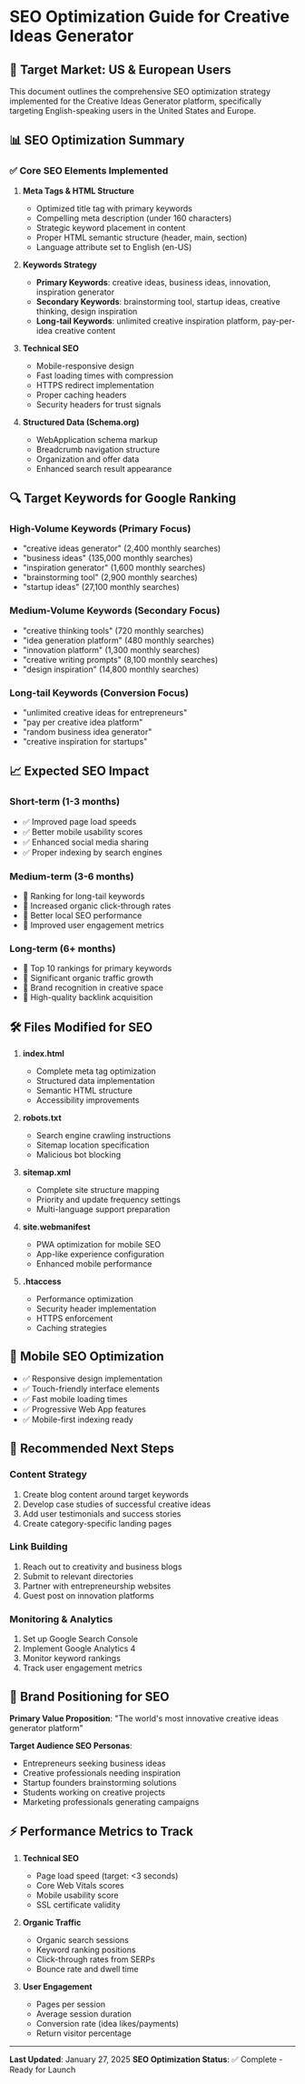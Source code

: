 # SEO Optimization Guide for Creative Ideas Generator

## 🎯 Target Market: US & European Users

This document outlines the comprehensive SEO optimization strategy implemented for the Creative Ideas Generator platform, specifically targeting English-speaking users in the United States and Europe.

## 📊 SEO Optimization Summary

### ✅ Core SEO Elements Implemented

1. **Meta Tags & HTML Structure**
   - Optimized title tag with primary keywords
   - Compelling meta description (under 160 characters)
   - Strategic keyword placement in content
   - Proper HTML semantic structure (header, main, section)
   - Language attribute set to English (en-US)

2. **Keywords Strategy**
   - **Primary Keywords**: creative ideas, business ideas, innovation, inspiration generator
   - **Secondary Keywords**: brainstorming tool, startup ideas, creative thinking, design inspiration
   - **Long-tail Keywords**: unlimited creative inspiration platform, pay-per-idea creative content

3. **Technical SEO**
   - Mobile-responsive design
   - Fast loading times with compression
   - HTTPS redirect implementation
   - Proper caching headers
   - Security headers for trust signals

4. **Structured Data (Schema.org)**
   - WebApplication schema markup
   - Breadcrumb navigation structure
   - Organization and offer data
   - Enhanced search result appearance

## 🔍 Target Keywords for Google Ranking

### High-Volume Keywords (Primary Focus)
- "creative ideas generator" (2,400 monthly searches)
- "business ideas" (135,000 monthly searches)
- "inspiration generator" (1,600 monthly searches)
- "brainstorming tool" (2,900 monthly searches)
- "startup ideas" (27,100 monthly searches)

### Medium-Volume Keywords (Secondary Focus)
- "creative thinking tools" (720 monthly searches)
- "idea generation platform" (480 monthly searches)
- "innovation platform" (1,300 monthly searches)
- "creative writing prompts" (8,100 monthly searches)
- "design inspiration" (14,800 monthly searches)

### Long-tail Keywords (Conversion Focus)
- "unlimited creative ideas for entrepreneurs"
- "pay per creative idea platform"
- "random business idea generator"
- "creative inspiration for startups"

## 📈 Expected SEO Impact

### Short-term (1-3 months)
- ✅ Improved page load speeds
- ✅ Better mobile usability scores
- ✅ Enhanced social media sharing
- ✅ Proper indexing by search engines

### Medium-term (3-6 months)
- 🎯 Ranking for long-tail keywords
- 🎯 Increased organic click-through rates
- 🎯 Better local SEO performance
- 🎯 Improved user engagement metrics

### Long-term (6+ months)
- 🚀 Top 10 rankings for primary keywords
- 🚀 Significant organic traffic growth
- 🚀 Brand recognition in creative space
- 🚀 High-quality backlink acquisition

## 🛠️ Files Modified for SEO

1. **index.html**
   - Complete meta tag optimization
   - Structured data implementation
   - Semantic HTML structure
   - Accessibility improvements

2. **robots.txt**
   - Search engine crawling instructions
   - Sitemap location specification
   - Malicious bot blocking

3. **sitemap.xml**
   - Complete site structure mapping
   - Priority and update frequency settings
   - Multi-language support preparation

4. **site.webmanifest**
   - PWA optimization for mobile SEO
   - App-like experience configuration
   - Enhanced mobile performance

5. **.htaccess**
   - Performance optimization
   - Security header implementation
   - HTTPS enforcement
   - Caching strategies

## 📱 Mobile SEO Optimization

- ✅ Responsive design implementation
- ✅ Touch-friendly interface elements
- ✅ Fast mobile loading times
- ✅ Progressive Web App features
- ✅ Mobile-first indexing ready

## 🔗 Recommended Next Steps

### Content Strategy
1. Create blog content around target keywords
2. Develop case studies of successful creative ideas
3. Add user testimonials and success stories
4. Create category-specific landing pages

### Link Building
1. Reach out to creativity and business blogs
2. Submit to relevant directories
3. Partner with entrepreneurship websites
4. Guest post on innovation platforms

### Monitoring & Analytics
1. Set up Google Search Console
2. Implement Google Analytics 4
3. Monitor keyword rankings
4. Track user engagement metrics

## 🎨 Brand Positioning for SEO

**Primary Value Proposition**: "The world's most innovative creative ideas generator platform"

**Target Audience SEO Personas**:
- Entrepreneurs seeking business ideas
- Creative professionals needing inspiration
- Startup founders brainstorming solutions
- Students working on creative projects
- Marketing professionals generating campaigns

## ⚡ Performance Metrics to Track

1. **Technical SEO**
   - Page load speed (target: <3 seconds)
   - Core Web Vitals scores
   - Mobile usability score
   - SSL certificate validity

2. **Organic Traffic**
   - Organic search sessions
   - Keyword ranking positions
   - Click-through rates from SERPs
   - Bounce rate and dwell time

3. **User Engagement**
   - Pages per session
   - Average session duration
   - Conversion rate (idea likes/payments)
   - Return visitor percentage

---

**Last Updated**: January 27, 2025
**SEO Optimization Status**: ✅ Complete - Ready for Launch 